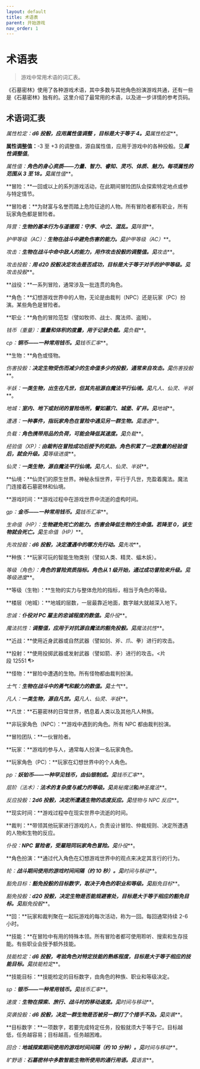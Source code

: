 ```yaml
---
layout: default
title: 术语表
parent: 开始游戏
nav_order: 1
---
```


# 术语表

> 游戏中常用术语的词汇表。

《石墓密林》使用了各种游戏术语，其中多数与其他角色扮演游戏共通，还有一些是《石墓密林》独有的。这里介绍了最常用的术语，以及进一步详情的参考页码。

## 术语词汇表

**属性检定：**d6 投骰，应用属性值调整 ，目标是大于等于 4。见***属性检定***。

**属性调整值：**-3 至 +3 的调整值，源自属性值，应用于游戏中的各种投骰。见***属性调整值***。

**属性值：**角色的身心资质——力量、智力、睿知、灵巧、体质、魅力。每项属性的范围从 3 至 18。见***属性值***。

**冒险：**一回或以上的系列游戏活动，在此期间冒险团队会探索特定地点或参与特定情节。

**冒险者：**为财富与名誉而踏上危险征途的人物。所有冒险者都有职业，所有玩家角色都是冒险者。

**阵营：**生物的基本行为与道德观：守序、中立、混乱。见***阵营***。

**护甲等级（AC）：**生物在战斗中避免伤害的能力。见***护甲等级（AC）***。

**攻击：**生物在战斗中命中敌人的能力，用作攻击投骰的调整值。见***攻击***。

**攻击投骰：**用 d20 投骰决定攻击是否成功，目标是大于等于对手的护甲等级。见***攻击投骰***。

**战役：**一系列冒险，通常涉及一批连贯的角色。

**角色：**幻想游戏世界中的人物，无论是由裁判（NPC）还是玩家（PC）扮演。某些角色是冒险者。

**职业：**角色的冒险范型（譬如牧师、战士、魔法师、盗贼）。

**钱币（重量）：**重量和体积的度量，用于记录负载。见***负载***。

**cp：**铜币——一种常用钱币。见***钱币汇率***。

**生物：**角色或怪物。

**伤害投骰：**决定生物受伤而减少的生命值多少的投骰，通常来自攻击。见***伤害投骰***。

**半妖：**一类生物，出生在凡世，但其先祖源自魔法平行仙境。见***凡人、仙灵、半妖***。

**地城：**室内、地下或封闭的冒险场所，譬如墓穴、城堡、矿井。见***地城***。

**遭遇：**一种事件，指玩家角色在冒险中遇见另一群生物。见***遭遇***。

**负载：**角色携带用品的负荷，可能会降低其速度。见***负载***。

**经验值（XP）：**由裁判在冒险成功后授予的奖励。角色积累了一定数量的经验值后，就会升级。见***等级进度***。

**仙灵：**一类生物，源自魔法平行仙境。见***凡人、仙灵、半妖***。

**仙境：**仙灵们的原生世界。神秘永恒世界，平行于凡世，充盈着魔法。魔法门连接着石墓密林和仙境。

**游戏时间：**游戏过程中在游戏世界中流逝的虚构时间。

**gp：**金币——一种常用钱币。见***钱币汇率***。

**生命值（HP）：**生物避免死亡的能力。伤害会降低生物的生命值。若降至 0，该生物就会死亡。见***生命值（HP）***。

**先攻投骰：**d6 投骰，决定遭遇中的哪方先行动。见***先攻***。

**种族：**玩家可玩的智能生物类别（譬如人类、精灵、蝠木妖）。

**等级（角色）：**角色的冒险资质指标。角色从 1 级开始，通过成功冒险来升级。见***等级进度***。

**等级（生物）：**生物的实力与整体危险的指标，相当于角色的等级。

**楼层（地城）：**地城的层数，一层最靠近地面，数字越大就越深入地下。

**忠诚：**仆役对 PC 雇主的忠诚程度的数值。见***仆役***。

**魔法抗性：**调整值，应用于对抗源自魔法的豁免投骰。见***魔法抗性***。

**近战：**使用近身武器或自然武器（譬如剑、斧、爪、拳）进行的攻击。

**投射：**使用投掷武器或发射武器（譬如箭、矛）进行的攻击。<片段 12551 ¶>

**怪物：**冒险中遭遇的生物。所有怪物都由裁判扮演。

**士气：**生物在战斗中的勇气和毅力的数值。见***士气***。

**凡人：**一类生物，源自凡世。见***凡人、仙灵、半妖***。

**凡世：**石墓密林的日常世界，栖息着人类以及其他凡人种族。

**非玩家角色（NPC）：**游戏中遇到的角色。所有 NPC 都由裁判扮演。

**冒险团队：**一伙冒险者。

**玩家：**游戏的参与人，通常每人扮演一名玩家角色。

**玩家角色（PC）：**玩家在幻想世界中的个人角色。

**pp：**妖铂币——一种罕见钱币，由仙银制成。见***钱币汇率***。

**层阶（法术）：**法术的复杂度与威力的等级。见***奥秘魔法***和***神圣魔法***。

**反应投骰：**2d6 投骰，决定所遭遇生物的态度反应。见***怪物与 NPC 反应***。

**现实时间：**游戏过程中在现实世界中流逝的时间。

**裁判：**带领其他玩家进行游戏的人，负责设计冒险、仲裁规则、决定所遭遇的人物和生物的反应。

**仆役：**NPC 冒险者，受雇陪同玩家角色冒险。见***仆役***。

**角色扮演：**通过代入角色在幻想游戏世界中的观点来决定其言行的行为。

**轮：**战斗期间使用的游戏时间间隔（约 10 秒）。见***时间与移动***。

**豁免目标：**豁免投骰的目标数字，取决于角色的职业和等级。见***豁免目标***。

**豁免投骰：**d20 投骰，决定生物是否能规避害处，目标是大于等于相应的豁免目标。见***豁免投骰***。

**回：**玩家和裁判聚在一起玩游戏的每次活动，称为一回。每回通常持续 2-6 小时。

**技能：**在冒险中有用的特殊本领。所有冒险者都可使用聆听、搜索和生存技能。有些职业会授予额外技能。

**技能检定：**d6 投骰，考验角色对特定技能的熟练程度，目标是大于等于相应的技能目标。见***技能检定***。

**技能目标：**技能检定的目标数字，由角色的种族、职业和等级决定。

**sp：**银币——一种常用钱币。见***钱币汇率***。

**速度：**生物在探索、旅行、战斗时的移动速度。见***时间与移动***。

**突袭投骰：**d6 投骰，决定一群生物是否被另一群打了个措手不及。见***突袭***。

**目标数字：**一项数字，若要完成特定任务，投骰就须大于等于它。目标越低，任务越容易；目标越高，任务越困难。

**回合：**地城探索期间使用的游戏时间间隔（约 10 分钟）。见***时间与移动***。

**旷野语：**石墓密林中多数智能生物所使用的通行用语。见***语言***。
